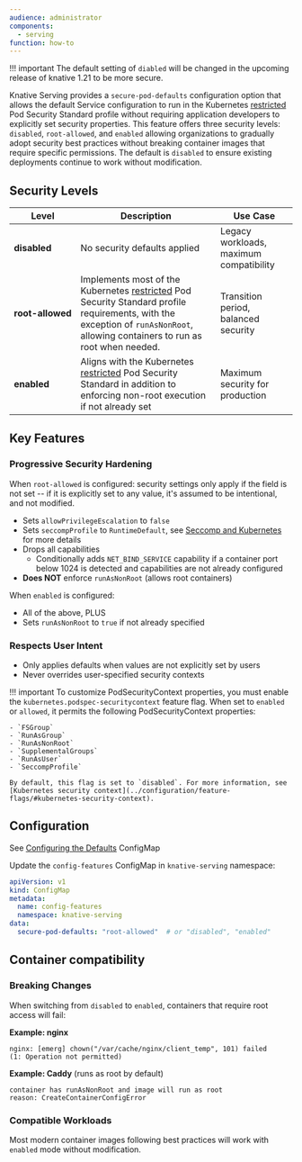 ```yaml
---
audience: administrator
components:
  - serving
function: how-to
---
```


!!! important
    The default setting of `diabled` will be changed in the upcoming release of knative 1.21 to be more secure.

Knative Serving provides a `secure-pod-defaults` configuration option that  allows the default Service configuration to run in the Kubernetes [restricted](https://kubernetes.io/docs/concepts/security/pod-security-standards/#restricted) Pod Security Standard profile without requiring application developers to explicitly set security properties. This feature offers three security levels: `disabled`, `root-allowed`, and `enabled` allowing organizations to gradually adopt security best practices without breaking container images that require specific permissions. The default is `disabled` to ensure existing deployments continue to work without modification.


## Security Levels

| Level | Description | Use Case |
|-------|-------------|----------|
| **disabled** | No security defaults applied | Legacy workloads, maximum compatibility |
| <span style="white-space:nowrap;">**root-allowed**</span> | Implements most of the Kubernetes [restricted](https://kubernetes.io/docs/concepts/security/pod-security-standards/#restricted) Pod Security Standard profile requirements, with the exception of `runAsNonRoot`, allowing containers to run as root when needed. | Transition period, balanced security |
| **enabled** | Aligns with the Kubernetes [restricted](https://kubernetes.io/docs/concepts/security/pod-security-standards/#restricted) Pod Security Standard in addition to enforcing non-root execution if not already set | Maximum security for production |

## Key Features

### **Progressive Security Hardening**
When `root-allowed` is configured:
security settings only apply if the field is not set -- if it is explicitly set to any value, it's assumed to be intentional, and not modified.
- Sets `allowPrivilegeEscalation` to `false`
- Sets `seccompProfile` to `RuntimeDefault`, see [Seccomp and Kubernetes](https://kubernetes.io/docs/reference/node/seccomp/) for more details
- Drops all capabilities
  - Conditionally adds `NET_BIND_SERVICE` capability if a container port below 1024 is detected and capabilities are not already configured
- **Does NOT** enforce `runAsNonRoot` (allows root containers)

When `enabled` is configured:

- All of the above, PLUS
- Sets `runAsNonRoot` to `true` if not already specified

### **Respects User Intent**
- Only applies defaults when values are not explicitly set by users
- Never overrides user-specified security contexts

!!! important
    To customize PodSecurityContext properties, you must enable the `kubernetes.podspec-securitycontext` feature flag. When set to `enabled` or `allowed`, it permits the following PodSecurityContext properties:
    
    - `FSGroup`
    - `RunAsGroup`
    - `RunAsNonRoot`
    - `SupplementalGroups`
    - `RunAsUser`
    - `SeccompProfile`
    
    By default, this flag is set to `disabled`. For more information, see [Kubernetes security context](../configuration/feature-flags/#kubernetes-security-context).

## Configuration

See [Configuring the Defaults](../configuration/config-defaults/) ConfigMap

Update the `config-features` ConfigMap in `knative-serving` namespace:

```yaml
apiVersion: v1
kind: ConfigMap
metadata:
  name: config-features
  namespace: knative-serving
data:
  secure-pod-defaults: "root-allowed"  # or "disabled", "enabled"
```

## Container compatibility

### Breaking Changes
When switching from `disabled` to `enabled`, containers that require root access will fail:

**Example: nginx**
```
nginx: [emerg] chown("/var/cache/nginx/client_temp", 101) failed 
(1: Operation not permitted)
```

**Example: Caddy** (runs as root by default)
```
container has runAsNonRoot and image will run as root
reason: CreateContainerConfigError
```

### Compatible Workloads
Most modern container images following best practices will work with `enabled` mode without modification.

